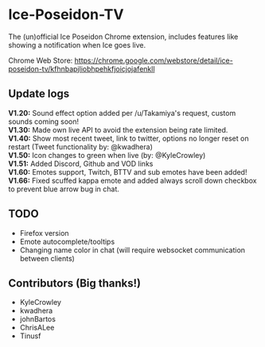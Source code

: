 # Ice-Poseidon-TV
The (un)official Ice Poseidon Chrome extension, includes features like showing a notification when Ice goes live.

Chrome Web Store: https://chrome.google.com/webstore/detail/ice-poseidon-tv/kfhnbapjliobhpehkfjoicjojafenkll

## Update logs
**V1.20:** Sound effect option added per /u/Takamiya's request, custom sounds coming soon!  
**V1.30:** Made own live API to avoid the extension being rate limited.  
**V1.40:** Show most recent tweet, link to twitter, options no longer reset on restart (Tweet functionality by: @kwadhera)  
**V1.50:** Icon changes to green when live (by: @KyleCrowley)  
**V1.51:** Added Discord, Github and VOD links  
**V1.60:** Emotes support, Twitch, BTTV and sub emotes have been added!  
**V1.66:** Fixed scuffed kappa emote and added always scroll down checkbox to prevent blue arrow bug in chat.

## TODO
- Firefox version
- Emote autocomplete/tooltips
- Changing name color in chat (will require websocket communication between clients)

## Contributors (Big thanks!)
- KyleCrowley
- kwadhera
- johnBartos
- ChrisALee
- Tinusf
